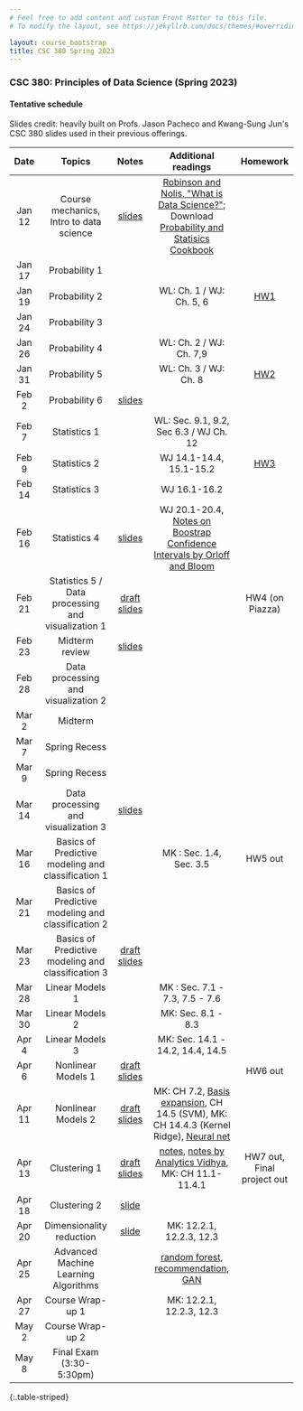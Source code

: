```yaml
---
# Feel free to add content and custom Front Matter to this file.
# To modify the layout, see https://jekyllrb.com/docs/themes/#overriding-theme-defaults

layout: course_bootstrap
title: CSC 380 Spring 2023
---
```


### CSC 380: Principles of Data Science (Spring 2023)

#### Tentative schedule

Slides credit: heavily built on Profs. Jason Pacheco and Kwang-Sung Jun's CSC 380 slides used in their previous offerings. 

|  Date  |                       Topics                       |                                              Notes                                             |                                                                                                                             Additional readings                                                                                                                             |                             Homework                             |
|:------:|:--------------------------------------------------:|:----------------------------------------------------------------------------------------------:|:---------------------------------------------------------------------------------------------------------------------------------------------------------------------------------------------------------------------------------------------------------------------------:|:----------------------------------------------------------------:|
| Jan 12 |      Course mechanics, Intro to data science       |         [slides](https://zcc1307.github.io/csc380-sp23/Slides/23s380%2001%20intro.pdf)         |                                      [Robinson and Nolis, "What is Data Science?"](http://www.pachecoj.com/courses/csc380_fall21/doc/what_is_data_science.pdf); Download [Probability and Statisics Cookbook](http://statistics.zone/)                                      |                                                                  | 
| Jan 17 |                   Probability 1                    |                                                                                                |                                                                                                                                                                                                                                                                             |                                                                  | 
| Jan 19 |                   Probability 2                    |                                                                                                |                                                                                                                          WL: Ch. 1 / WJ: Ch. 5, 6                                                                                                                           | [HW1](https://zcc1307.github.io/csc380-sp23/hws/CSC_380_HW1.pdf) | 
| Jan 24 |                   Probability 3                    |                                                                                                |                                                                                                                                                                                                                                                                             |                                                                  |  | 
| Jan 26 |                   Probability 4                    |                                                                                                |                                                                                                                           WL: Ch. 2 / WJ: Ch. 7,9                                                                                                                           |                                                                  |  | 
| Jan 31 |                   Probability 5                    |                                                                                                |                                                                                                                            WL: Ch. 3 / WJ: Ch. 8                                                                                                                            | [HW2](https://zcc1307.github.io/csc380-sp23/hws/CSC_380_HW2.pdf) |  | 
| Feb 2  |                   Probability 6                    |   [slides](https://zcc1307.github.io/csc380-sp23/Slides/23s380%2002%20probability_draft.pdf)   |                                                                                                                                                                                                                                                                             |                                                                  |  | 
| Feb 7  |                    Statistics 1                    |                                                                                                |                                                                                                                   WL: Sec. 9.1, 9.2, Sec 6.3 / WJ Ch. 12                                                                                                                    |                                                                  |  | 
| Feb 9  |                    Statistics 2                    |                                                                                                |                                                                                                                           WJ 14.1-14.4, 15.1-15.2                                                                                                                           | [HW3](https://zcc1307.github.io/csc380-sp23/hws/CSC_380_HW3.pdf) | 
| Feb 14 |                    Statistics 3                    |                                                                                                |                                                                                                                                WJ 16.1-16.2                                                                                                                                 |                                                                  | 
| Feb 16 |                    Statistics 4                    |    [slides](https://zcc1307.github.io/csc380-sp23/Slides/23s380%2003%20statistics_draft.pdf)   |                                                                       WJ 20.1-20.4, [Notes on Boostrap Confidence Intervals by Orloff and Bloom](https://math.mit.edu/~dav/05.dir/class24-prep-a.pdf)                                                                       |                                                                  | 
| Feb 21 | Statistics 5 / Data processing and visualization 1 |    [draft slides](https://zcc1307.github.io/csc380-sp23/Slides/23s380%2004%20data_draft.pdf)   |                                                                                                                                                                                                                                                                             |                         HW4 (on Piazza)                          | 
| Feb 23 |                   Midterm review                   |       [slides](https://zcc1307.github.io/csc380-sp23/Slides/23s380%20midterm_review.pdf)       |                                                                                                                                                                                                                                                                             |                                                                  | 
| Feb 28 |        Data processing and visualization 2         |                                                                                                |                                                                                                                                                                                                                                                                             |                                                                  | 
| Mar 2  |                      Midterm                       |                                                                                                |                                                                                                                                                                                                                                                                             |                                                                  | 
| Mar 7  |                   Spring Recess                    |                                                                                                |                                                                                                                                                                                                                                                                             |                                                                  | 
| Mar 9  |                   Spring Recess                    |                                                                                                |                                                                                                                                                                                                                                                                             |                                                                  | 
| Mar 14 |        Data processing and visualization 3         |          [slides](https://zcc1307.github.io/csc380-sp23/Slides/23s380%2004%20data.pdf)         |                                                                                                                                                                                                                                                                             |                                                                  | 
| Mar 16 | Basics of Predictive modeling and classification 1 |                                                                                                |                                                                                                                           MK : Sec. 1.4, Sec. 3.5                                                                                                                           |                             HW5 out                              | 
| Mar 21 | Basics of Predictive modeling and classification 2 |                                                                                                |                                                                                                                                                                                                                                                                             |                                                                  | 
| Mar 23 | Basics of Predictive modeling and classification 3 |  [draft slides](https://zcc1307.github.io/csc380-sp23/Slides/23s380%2006%20mlintro_draft.pdf)  |                                                                                                                                                                                                                                                                             |                                                                  | 
| Mar 28 |                  Linear Models 1                   |                                                                                                |                                                                                                                       MK : Sec. 7.1 - 7.3, 7.5 - 7.6                                                                                                                        |                                                                  | 
| Mar 30 |                  Linear Models 2                   |                                                                                                |                                                                                                                             MK: Sec. 8.1 - 8.3                                                                                                                              |                                                                  | 
| Apr 4  |                  Linear Models 3                   |                                                                                                |                                                                                                                      MK: Sec. 14.1 - 14.2, 14.4, 14.5                                                                                                                       |                                                                  | 
| Apr 6  |                 Nonlinear Models 1                 |   [draft slides](https://zcc1307.github.io/csc380-sp23/Slides/23s380%2008%20linearmodels.pdf)  |                                                                                                                                                                                                                                                                             |                             HW6 out                              | 
| Apr 11 |                 Nonlinear Models 2                 | [draft slides](https://zcc1307.github.io/csc380-sp23/Slides/23s380%2009%20nonlinearmodels.pdf) |                MK: CH 7.2, [Basis expansion](https://towardsdatascience.com/non-linear-regression-basis-expansion-polynomials-splines-2d7adb2cc226), CH 14.5 (SVM), MK: CH 14.4.3 (Kernel Ridge), [Neural net](https://www.youtube.com/watch?v=aircAruvnKk)                 |                                                                  | 
| Apr 13 |                    Clustering 1                    | [draft slides](https://zcc1307.github.io/csc380-sp23/Slides/23s380%20finalprojectandkmeans.pdf) |                           [notes](http://www.pachecoj.com/courses/csc380_fall21/lectures/kmeans_notes.pdf), [notes by Analytics Vidhya](https://www.analyticsvidhya.com/blog/2019/08/comprehensive-guide-k-means-clustering/), MK: CH 11.1-11.4.1                           |                    HW7 out, Final project out                    | 
| Apr 18 |                    Clustering 2                    |           [slide](https://zcc1307.github.io/csc380-sp23/Slides/23s380%2011%20gmm.pdf)          |                                                                                                                                                                                                                                                                             |                                                                  | 
| Apr 20 |              Dimensionality reduction              |      [slide](https://zcc1307.github.io/csc380-sp23/Slides/23s380%2012%20dimreduction.pdf)      |                                                                                                                          MK: 12.2.1, 12.2.3, 12.3                                                                                                                           |                                                                  | 
| Apr 25 |        Advanced Machine Learning Algorithms        |                                                                                                | [random forest](https://developers.google.com/machine-learning/decision-forests/intro-to-decision-forests), [recommendation](https://developers.google.com/machine-learning/recommendation/collaborative/basics), [GAN](https://developers.google.com/machine-learning/gan) |                                                                  | 
| Apr 27 |                  Course Wrap-up 1                  |                                                                                                |                                                                                                                          MK: 12.2.1, 12.2.3, 12.3                                                                                                                           |                                                                  | 
| May 2  |                  Course Wrap-up 2                  |                                                                                                |                                                                                                                                                                                                                                                                             |                                                                  | 
| May 8  |              Final Exam (3:30-5:30pm)              |                                                                                                |                                                                                                                                                                                                                                                                             |                                                                  | 
{:.table-striped}
